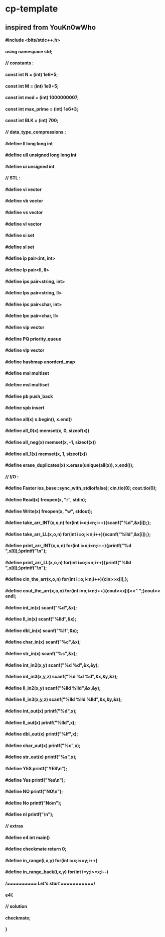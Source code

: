 # cp-template
## inspired from YouKn0wWho
#### #include <bits/stdc++.h> 
#### using namespace std;
#### // constants : 
#### const int N = (int) 1e6+5; 
#### const int M = (int) 1e9+5; 
#### const int mod = (int) 1000000007; 
#### const int max_prime = (int) 1e6+3; 
#### const int BLK = (int) 700; 
#### // data_type_compressions : 
#### #define ll long long int 
#### #define ull unsigned long long int
#### #define ui unsigned int
#### // STL :
#### #define vi vector<int>
#### #define vb vector<bool>
#### #define vs vector<string>
#### #define vl vector<ll>
#### #define si set<int>
#### #define sl set<ll>
#### #define ip pair<int, int>
#### #define lp pair<ll, ll>
#### #define ips pair<string, int>
#### #define lps pair<string, ll>
#### #define ipc pair<char, int>
#### #define lpc pair<char, ll>
#### #define vip vector<ip>
#### #define PQ priority_queue
#### #define vlp vector<lp>
#### #define hashmap unorderd_map
#### #define msi multiset<int>
#### #define msl multiset<ll>
#### #define pb push_back
#### #define spb insert
#### #define all(x) x.begin(), x.end()
#### #define all_0(x) memset(x, 0, sizeof(x)) 
#### #define all_neg(x) memset(x, -1, sizeof(x))
#### #define all_1(x) memset(x, 1, sizeof(x))
#### #define erase_duplicates(x) x.erase(unique(all(x)), x,end());
#### // I/O :
#### #define Faster ios_base::sync_with_stdio(false); cin.tio(0); cout.tio(0);
#### #define Read(x) freopen(x, "r", stdin);
#### #define Write(x) freopen(x, "w", stdout);
#### #define take_arr_INT(x,o,n) for(int i=o;i<n;i++){scanf("%d",&x[i]);};
#### #define take_arr_LL(x,o,n) for(int i=o;i<n;i++){scanf("%lld",&x[i]);};
#### #define print_arr_INT(x,o,n) for(int i=o;i<n;i++){printf("%d ",x[i]);}printf("\n");
#### #define print_arr_LL(x,o,n) for(int i=o;i<n;i++){printf("%lld ",x[i]);}printf("\n");
#### #define cin_the_arr(x,o,n) for(int i=o;i<n;i++){cin>>x[i];};
#### #define cout_the_arr(x,o,n) for(int i=o;i<n;i++){cout<<x[i]<<" ";}cout<< endl;
#### #define int_in(x) scanf("%d",&x);
#### #define ll_in(x) scanf("%lld",&x);
#### #define dbl_in(x) scanf("%lf",&x);
#### #define char_in(x) scanf("%c",&x);
#### #define str_in(x) scanf("%s",&x);
#### #define int_in2(x,y) scanf("%d %d",&x,&y);
#### #define int_in3(x,y,z) scanf("%d %d %d",&x,&y,&z);
#### #define ll_in2(x,y) scanf("%lld %lld",&x,&y);
#### #define ll_in3(x,y,z) scanf("%lld %lld %lld",&x,&y,&z);
#### #define int_out(x) printf("%d",x);
#### #define ll_out(x) printf("%lld",x);
#### #define dbl_out(x) printf("%lf",x);
#### #define char_out(x) printf("%c",x);
#### #define str_out(x) printf("%s",x);
#### #define YES printf("YES\n");
#### #define Yes printf("Yes\n");
#### #define NO printf("NO\n"); 
#### #define No printf("No\n");
#### #define nl printf("\n");
#### // extras
#### #define e4 int main()
#### #define checkmate return 0;
#### #define in_range(i,x,y) for(int i=x;i<=y;i++)
#### #define in_range_back(i,x,y) for(int i=y;i>=x;i--)

#### /*========== Let's start ===========*/
####
#### e4{
####     	// solution
####	
####	checkmate;
#### }
